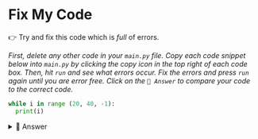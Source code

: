 # Fix My Code

👉 Try and fix this code which is *full* of errors.

*First, delete any other code in your `main.py` file. Copy each code snippet below into `main.py` by clicking the copy icon in the top right of each code box. Then, hit `run` and see what errors occur. Fix the errors and press `run` again until you are error free. Click on the `👀 Answer` to compare your code to the correct code.*

```python
while i in range (20, 40, -1):
  print(i)
```

<details> <summary> 👀 Answer </summary>
  
```python
for i in range (20, 40, 1):
  print(i)
  ```
*Note: You can change the increment to a different number if you like and count by 2 or 5, etc.*

</details>